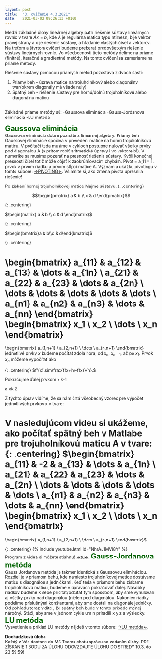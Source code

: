 ```yaml
---
layout: post
title:  "3. cvičenie 4.3.2021"
date:   2021-03-02 09:26:13 +0100
---
```

Medzi základné úlohy lineárnej algebry patrí riešenie sústavy lineárnych rovníc v tvare $Ax=b$, kde A je regulárna matica typu ntimesn, b je vektor pravej strany a x je riešenie sústavy, a hľadanie vlastých čísel a vektorov.
Na treťom a štvrtom cvičení budeme preberať predovšetkým riešenie sústavy lineárnych rovníc. Vo všeobecnosti tieto metódy delíme na priame (finitné), iteračné a gradientné metódy. Na tomto cvičení sa zameriame na priame metódy. <br>

Riešenie sústavy pomocou priamych metód pozostáva z dvoch častí:
1. Priamy beh - úprava matice na trojuholníkový alebo diagonálny tvar(okrem diagonály má všade nuly) 
2. Spätný beh - riešenie sústavy pre hornú/dolnú trojuholníkovú alebo diagonálnu maticu
<br>
Základné priame metódy sú:
-Gaussova eliminácia
-Gauss-Jordanova eliminácia
-LU metóda

<span style="color:DarkGreen"> <font size="+2"><b>Gaussova eliminácia</b></font></span><br>
Gaussova elimináciu dobre poznáte z lineárnej algebry. Priamy beh Gaussovej eliminácie spočíva v prevedení matice na hornú trojuholníkovú maticu. V počítači teda musíme v cykloch postupne nulovať všetky prvky pod diagonálou A (a pritom robiť aritmetické úpravy i vo vektore b!).
V numerike sa musíme pozerať na presnosť riešenia sústavy. Kvôli konečnej presnosti čísel totiž môže dôjsť k zaokrúhľovacím chybám.
Pivot = a_11 = 1. prvok v prvom riadku a prvom stĺpci matice A.
Význam a ukážku pivotingu v tomto súbore: [->PIVOTING<-](http://maslarova.github.io/cvicenie3/priklad_pivoting.pdf). Všimnite si, ako zmena pivota upresnila riešenie!

Po získaní hornej trojuholníkovej matice 
Majme sústavu:
{: .centering}

 $$\begin{pmatrix} a & b \\ c & d \end{pmatrix}$$


{: .centering}

  $\begin{matrix} a & b \\ c & d \end{matrix}$

{: .centering}
 
$\begin{bmatrix}a & b\\c & d\end{bmatrix}$

{: .centering}

\begin{bmatrix}
a_{11} & a_{12} & a_{13} & \dots & a_{1n} \\
a_{21} & a_{22} & a_{23} & \dots & a_{2n} \\
\dots  & \dots  & \dots  & \dots & \dots  \\
a_{n1} & a_{n2} & a_{n3} & \dots & a_{nn} 
\end{bmatrix}
\begin{bmatrix}
x_1 \\ x_2 \\ \dots \\ x_n 
\end{bmatrix}
=
\begin{bmatrix}
a_{1,n+1} \\ a_{2,n+1} \\ \dots \\ a_{n,n+1}
\end{bmatrix}
jednotlivé prvky $x$ budeme počítať zdola hora, od $x_n$, $x_{n-1}$, až po $x_1$. 
Prvok $x_n$ môžeme vypočítať ako

{: .centering}
$f'(x)\sim\frac{f(x+h)-f(x)}{h}.$

Pokračujme ďalej prvkom x k-1

a xk-2. 

Z týchto úprav vidíme, že sa nám črtá všeobecný vzorec pre výpočet jednotlivých prvkov x v tvare:

V nasledujúcom videu si ukážeme, ako počítať spätný beh v Matlabe pre trojuholníkovú maticu A v tvare:
{: .centering}
$\begin{bmatrix}
a_{11} & -2 & a_{13} & \dots & a_{1n} \\
a_{21} & a_{22} & a_{23} & \dots & a_{2n} \\
\dots  & \dots  & \dots  & \dots & \dots  \\
a_{n1} & a_{n2} & a_{n3} & \dots & a_{nn} 
\end{bmatrix}
\begin{bmatrix}
x_1 \\ x_2 \\ \dots \\ x_n 
\end{bmatrix}
=
\begin{bmatrix}
a_{1,n+1} \\ a_{2,n+1} \\ \dots \\ a_{n,n+1}
\end{bmatrix}$


{: .centering}
{% include youtube.html id="NhrAJ1MVi8Y" %}
 <br />
Program z videa si môžete stiahnuť [->tu<-](http://maslarova.github.io/cvicenie3/troj_matice.m).
<span style="color:DarkGreen"> <font size="+2"><b>Gauss-Jordanova metóda</b></font></span><br>
Gauss Jordanova metóda je takmer identická s Gaussovou elimináciou. Rozdiel je v priamom behu, kde namiesto trojuholníkovej metice dostávame maticu s diaognálou s jedničkami. Keď teda v priamom behu získame trojuholníkovú maticu, budeme v úpravách pokračovať ďalej. Násobky riadkov budeme k sebe pričítať/odčítať tým spôsobom, aby sme vynulovali aj všetky prvky nad diagonálou (nielen pod diagonálou. Nakoniec riadky podelíme príslušnými konštantami, aby sme dostali na diagonále jedničky. Od pohľadu teraz vidíte , že spätný beh bude v tomto prípade menej náročný. Stǎći, aby sme v jednom cykle um n priradili x y z a výsledky.  
<span style="color:DarkGreen"> <font size="+2"><b>LU metóda</b></font></span><br>
Vysvetlenie a príklad LU metódy nájdeš v tomto súbore: [->LU metóda<-](http://maslarova.github.io/cvicenie4/LU.pdf).

<b>Dochádzková úloha</b><br>
Každý z Vás dostane do MS Teams chatu správu so zadaním úlohy. PRE ZÍSKANIE 1 BODU ZA ÚLOHU ODOVZDAJTE ÚLOHU DO STREDY 10.3. do 23:59:59!

